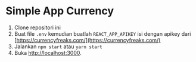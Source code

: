 # Simple App Currency

1.  Clone repositori ini
2.  Buat file `.env` kemudian buatlah `REACT_APP_APIKEY` isi dengan apikey dari [https://currencyfreaks.com/](https://currencyfreaks.com/)
3.  Jalankan `npm start` atau `yarn start`
4.  Buka [http://localhost:3000](http://localhost:3000).
